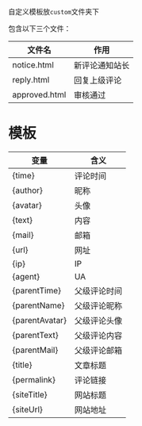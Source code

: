 自定义模板放`custom`文件夹下

包含以下三个文件：

| 文件名        | 作用           |
| ------------- | -------------- |
| notice.html   | 新评论通知站长 |
| reply.html    | 回复上级评论   |
| approved.html | 审核通过       |

# 模板

| 变量           | 含义         |
| -------------- | ------------ |
| {time}         | 评论时间     |
| {author}       | 昵称         |
| {avatar}       | 头像         |
| {text}         | 内容         |
| {mail}         | 邮箱         |
| {url}          | 网址         |
| {ip}           | IP           |
| {agent}        | UA           |
| {parentTime}   | 父级评论时间 |
| {parentName}   | 父级评论昵称 |
| {parentAvatar} | 父级评论头像 |
| {parentText}   | 父级评论内容 |
| {parentMail}   | 父级评论邮箱 |
| {title}        | 文章标题     |
| {permalink}    | 评论链接     |
| {siteTitle}    | 网站标题     |
| {siteUrl}      | 网站地址     |
